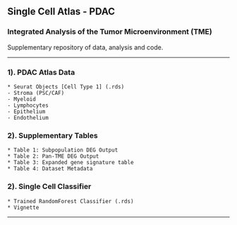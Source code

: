 ## Single Cell Atlas - PDAC 
### Integrated Analysis of the Tumor Microenvironment (TME)
Supplementary repository of data, analysis and code.  

***
### 1). **PDAC Atlas Data**   
    * Seurat Objects [Cell Type 1] (.rds)
    - Stroma (PSC/CAF)
    - Myeloid
    - Lymphocytes
    - Epithelium
    - Endothelium
     
### 2). **Supplementary Tables**
    * Table 1: Subpopulation DEG Output 
    * Table 2: Pan-TME DEG Output
    * Table 3: Expanded gene signature table
    * Table 4: Dataset Metadata

### 2). **Single Cell Classifier**
    * Trained RandomForest Classifier (.rds)    
    * Vignette 
***   
